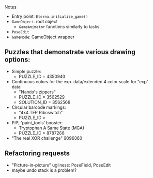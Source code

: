 Notes

* Entry point: `Eterna.initialize_game()`
* `GameObject`: root object
    - `GameAnimator` functions similarly to tasks
* `PoseEdit`
* `GameMode`: GameObject wrapper

## Puzzles that demonstrate various drawing options:

* Simple puzzle:
    - PUZZLE_ID = 4350940
* Continuous colors for the exp. data/extended 4 color scale for "exp" data
    - "Nando's zippers"
    - PUZZLE_ID = 3562529
    - SOLUTION_ID = 3562568
* Circular barcode markings:
    - "4x4 TEP Riboswitch"
    - PUZZLE_ID = 
* PIP; 'paint_tools' booster:
    - Tryptophan A Same State (MGA)
    - PUZZLE_ID = 8787266
* "The real XOR challenge" 6096060
    
## Refactoring requests


* "Picture-in-picture" ugliness: PoseField, PoseEdit
* maybe undo stack is a problem?
